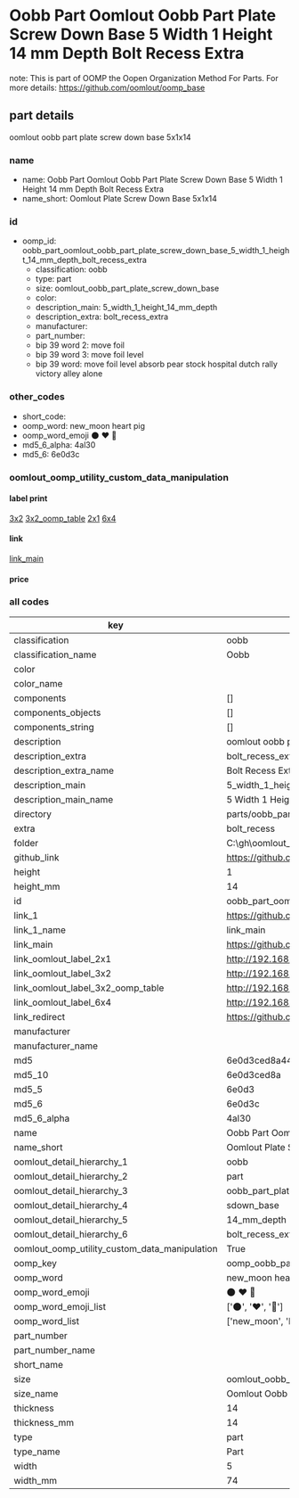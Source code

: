# Oobb Part Oomlout Oobb Part Plate Screw Down Base 5 Width 1 Height 14 mm Depth Bolt Recess Extra  

note: This is part of OOMP the Oopen Organization Method For Parts. For more details: https://github.com/oomlout/oomp_base

##  part details
  



oomlout oobb part plate screw down base 5x1x14



### name
* name: Oobb Part Oomlout Oobb Part Plate Screw Down Base 5 Width 1 Height 14 mm Depth Bolt Recess Extra
* name_short: Oomlout Plate Screw Down Base 5x1x14
### id
* oomp_id: oobb_part_oomlout_oobb_part_plate_screw_down_base_5_width_1_height_14_mm_depth_bolt_recess_extra
  * classification: oobb
  * type: part
  * size: oomlout_oobb_part_plate_screw_down_base
  * color: 
  * description_main: 5_width_1_height_14_mm_depth
  * description_extra: bolt_recess_extra
  * manufacturer: 
  * part_number: 
  * bip 39 word 2: move foil
  * bip 39 word 3: move foil level
  * bip 39 word: move foil level absorb pear stock hospital dutch rally victory alley alone

### other_codes
* short_code: 
* oomp_word: new_moon heart pig
* oomp_word_emoji :new_moon: :heart: :pig:
* md5_6_alpha: 4al30
* md5_6: 6e0d3c






### oomlout_oomp_utility_custom_data_manipulation
#### label print
[3x2](http://192.168.1.245:1112/?label=oomp%204al30)
[3x2_oomp_table](http://192.168.1.108:1112/?label=oomp%204al30)
[2x1](http://192.168.1.242:1112/?label=oomp%204al30)
[6x4](http://192.168.1.55:1112/?label=oomp%204al30)    

#### link

[link_main](https://github.com/oomlout/oomlout_oobb_version_4_generated_parts/tree/main/navigation_oomp/oobb/part/oomlout_oobb_part_plate_screw_down_base/5_width_1_height_14_mm_depth/bolt_recess_extra/part)                              

#### price







### all codes 
| key | value |  
| --- | --- |  
| classification | oobb |  
| classification_name | Oobb |  
| color |  |  
| color_name |  |  
| components | [] |  
| components_objects | [] |  
| components_string | [] |  
| description | oomlout oobb part plate screw down base 5x1x14 |  
| description_extra | bolt_recess_extra |  
| description_extra_name | Bolt Recess Extra |  
| description_main | 5_width_1_height_14_mm_depth |  
| description_main_name | 5 Width 1 Height 14 mm Depth |  
| directory | parts/oobb_part_oomlout_oobb_part_plate_screw_down_base_5_width_1_height_14_mm_depth_bolt_recess_extra |  
| extra | bolt_recess |  
| folder | C:\gh\oomlout_oobb_version_4_generated_parts\parts\oobb_part_oomlout_oobb_part_plate_screw_down_base_5_width_1_height_14_mm_depth_bolt_recess_extra |  
| github_link | https://github.com/oomlout/oomlout_oomp_part_src/tree/main/parts/oobb_part_oomlout_oobb_part_plate_screw_down_base_5_width_1_height_14_mm_depth_bolt_recess_extra |  
| height | 1 |  
| height_mm | 14 |  
| id | oobb_part_oomlout_oobb_part_plate_screw_down_base_5_width_1_height_14_mm_depth_bolt_recess_extra |  
| link_1 | https://github.com/oomlout/oomlout_oobb_version_4_generated_parts/tree/main/navigation_oomp/oobb/part/oomlout_oobb_part_plate_screw_down_base/5_width_1_height_14_mm_depth/bolt_recess_extra/part |  
| link_1_name | link_main |  
| link_main | https://github.com/oomlout/oomlout_oobb_version_4_generated_parts/tree/main/navigation_oomp/oobb/part/oomlout_oobb_part_plate_screw_down_base/5_width_1_height_14_mm_depth/bolt_recess_extra/part |  
| link_oomlout_label_2x1 | http://192.168.1.242:1112/?label=oomp%204al30 |  
| link_oomlout_label_3x2 | http://192.168.1.245:1112/?label=oomp%204al30 |  
| link_oomlout_label_3x2_oomp_table | http://192.168.1.108:1112/?label=oomp%204al30 |  
| link_oomlout_label_6x4 | http://192.168.1.55:1112/?label=oomp%204al30 |  
| link_redirect | https://github.com/oomlout/oomlout_oobb_version_4_generated_parts/tree/main/parts/oobb_oomlout_oobb_part_plate_screw_down_base_05_01_14_ex_bolt_recess |  
| manufacturer |  |  
| manufacturer_name |  |  
| md5 | 6e0d3ced8a446dbf5851000d01569c86 |  
| md5_10 | 6e0d3ced8a |  
| md5_5 | 6e0d3 |  
| md5_6 | 6e0d3c |  
| md5_6_alpha | 4al30 |  
| name | Oobb Part Oomlout Oobb Part Plate Screw Down Base 5 Width 1 Height 14 mm Depth Bolt Recess Extra |  
| name_short | Oomlout Plate Screw Down Base 5x1x14 |  
| oomlout_detail_hierarchy_1 | oobb |  
| oomlout_detail_hierarchy_2 | part |  
| oomlout_detail_hierarchy_3 | oobb_part_plate |  
| oomlout_detail_hierarchy_4 | sdown_base |  
| oomlout_detail_hierarchy_5 | 14_mm_depth |  
| oomlout_detail_hierarchy_6 | bolt_recess_extra |  
| oomlout_oomp_utility_custom_data_manipulation | True |  
| oomp_key | oomp_oobb_part_oomlout_oobb_part_plate_screw_down_base_5_width_1_height_14_mm_depth_bolt_recess_extra |  
| oomp_word | new_moon heart pig |  
| oomp_word_emoji | :new_moon: :heart: :pig: |  
| oomp_word_emoji_list | [':new_moon:', ':heart:', ':pig:'] |  
| oomp_word_list | ['new_moon', 'heart', 'pig'] |  
| part_number |  |  
| part_number_name |  |  
| short_name |  |  
| size | oomlout_oobb_part_plate_screw_down_base |  
| size_name | Oomlout Oobb Part Plate Screw Down Base |  
| thickness | 14 |  
| thickness_mm | 14 |  
| type | part |  
| type_name | Part |  
| width | 5 |  
| width_mm | 74 |  

